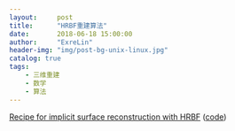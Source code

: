 ```yaml
---
layout:     post
title:      "HRBF重建算法"
date:       2018-06-18 15:00:00
author:     "ExreLin"
header-img: "img/post-bg-unix-linux.jpg"
catalog: true
tags:
    - 三维重建
    - 数学 
    - 算法
---
```


[Recipe for implicit surface reconstruction with HRBF](http://rodolphe-vaillant.fr/?e=12) ([code](https://github.com/ExtreLin/ExtreLin.github.io/raw/master/downloadfile/hrbf_code.zip))


